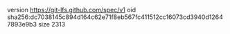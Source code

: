 version https://git-lfs.github.com/spec/v1
oid sha256:dc7038145c894d164c62e71f8eb567fc411512cc16073cd3940d12647893e9b3
size 2313
